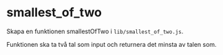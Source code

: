 # smallest_of_two

Skapa en funktionen smallestOfTwo i `lib/smallest_of_two.js`.

Funktionen ska ta två tal som input och returnera det minsta av talen som.